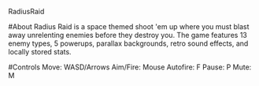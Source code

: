 RadiusRaid

#About
Radius Raid is a space themed shoot 'em up where you must blast away unrelenting enemies before they destroy you. The game features 13 enemy types, 5 powerups, parallax backgrounds, retro sound effects, and locally stored stats.


#Controls
Move: WASD/Arrows
Aim/Fire: Mouse
Autofire: F
Pause: P
Mute: M
